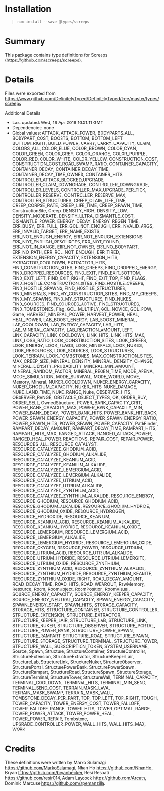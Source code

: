# Installation
> `npm install --save @types/screeps`

# Summary
This package contains type definitions for Screeps (https://github.com/screeps/screeps).

# Details
Files were exported from https://www.github.com/DefinitelyTyped/DefinitelyTyped/tree/master/types/screeps

Additional Details
 * Last updated: Wed, 18 Apr 2018 16:51:11 GMT
 * Dependencies: none
 * Global values: ATTACK, ATTACK_POWER, BODYPARTS_ALL, BODYPART_COST, BOOSTS, BOTTOM, BOTTOM_LEFT, BOTTOM_RIGHT, BUILD_POWER, CARRY, CARRY_CAPACITY, CLAIM, COLORS_ALL, COLOR_BLUE, COLOR_BROWN, COLOR_CYAN, COLOR_GREEN, COLOR_GREY, COLOR_ORANGE, COLOR_PURPLE, COLOR_RED, COLOR_WHITE, COLOR_YELLOW, CONSTRUCTION_COST, CONSTRUCTION_COST_ROAD_SWAMP_RATIO, CONTAINER_CAPACITY, CONTAINER_DECAY, CONTAINER_DECAY_TIME, CONTAINER_DECAY_TIME_OWNED, CONTAINER_HITS, CONTROLLER_ATTACK_BLOCKED_UPGRADE, CONTROLLER_CLAIM_DOWNGRADE, CONTROLLER_DOWNGRADE, CONTROLLER_LEVELS, CONTROLLER_MAX_UPGRADE_PER_TICK, CONTROLLER_RESERVE, CONTROLLER_RESERVE_MAX, CONTROLLER_STRUCTURES, CREEP_CLAIM_LIFE_TIME, CREEP_CORPSE_RATE, CREEP_LIFE_TIME, CREEP_SPAWN_TIME, ConstructionSite, Creep, DENSITY_HIGH, DENSITY_LOW, DENSITY_MODERATE, DENSITY_ULTRA, DISMANTLE_COST, DISMANTLE_POWER, ENERGY_DECAY, ENERGY_REGEN_TIME, ERR_BUSY, ERR_FULL, ERR_GCL_NOT_ENOUGH, ERR_INVALID_ARGS, ERR_INVALID_TARGET, ERR_NAME_EXISTS, ERR_NOT_ENOUGH_ENERGY, ERR_NOT_ENOUGH_EXTENSIONS, ERR_NOT_ENOUGH_RESOURCES, ERR_NOT_FOUND, ERR_NOT_IN_RANGE, ERR_NOT_OWNER, ERR_NO_BODYPART, ERR_NO_PATH, ERR_RCL_NOT_ENOUGH, ERR_TIRED, EXTENSION_ENERGY_CAPACITY, EXTENSION_HITS, EXTRACTOR_COOLDOWN, EXTRACTOR_HITS, FIND_CONSTRUCTION_SITES, FIND_CREEPS, FIND_DROPPED_ENERGY, FIND_DROPPED_RESOURCES, FIND_EXIT, FIND_EXIT_BOTTOM, FIND_EXIT_LEFT, FIND_EXIT_RIGHT, FIND_EXIT_TOP, FIND_FLAGS, FIND_HOSTILE_CONSTRUCTION_SITES, FIND_HOSTILE_CREEPS, FIND_HOSTILE_SPAWNS, FIND_HOSTILE_STRUCTURES, FIND_MINERALS, FIND_MY_CONSTRUCTION_SITES, FIND_MY_CREEPS, FIND_MY_SPAWNS, FIND_MY_STRUCTURES, FIND_NUKES, FIND_SOURCES, FIND_SOURCES_ACTIVE, FIND_STRUCTURES, FIND_TOMBSTONES, Flag, GCL_MULTIPLY, GCL_NOVICE, GCL_POW, Game, HARVEST_MINERAL_POWER, HARVEST_POWER, HEAL, HEAL_POWER, LAB_BOOST_ENERGY, LAB_BOOST_MINERAL, LAB_COOLDOWN, LAB_ENERGY_CAPACITY, LAB_HITS, LAB_MINERAL_CAPACITY, LAB_REACTION_AMOUNT, LEFT, LINK_CAPACITY, LINK_COOLDOWN, LINK_HITS, LINK_HITS_MAX, LINK_LOSS_RATIO, LOOK_CONSTRUCTION_SITES, LOOK_CREEPS, LOOK_ENERGY, LOOK_FLAGS, LOOK_MINERALS, LOOK_NUKES, LOOK_RESOURCES, LOOK_SOURCES, LOOK_STRUCTURES, LOOK_TERRAIN, LOOK_TOMBSTONES, MAX_CONSTRUCTION_SITES, MAX_CREEP_SIZE, MINERAL_DENSITY, MINERAL_DENSITY_CHANGE, MINERAL_DENSITY_PROBABILITY, MINERAL_MIN_AMOUNT, MINERAL_RANDOM_FACTOR, MINERAL_REGEN_TIME, MODE_ARENA, MODE_SIMULATION, MODE_SURVIVAL, MODE_WORLD, MOVE, Memory, Mineral, NUKER_COOLDOWN, NUKER_ENERGY_CAPACITY, NUKER_GHODIUM_CAPACITY, NUKER_HITS, NUKE_DAMAGE, NUKE_LAND_TIME, NUKE_RANGE, Nuke, OBSERVER_HITS, OBSERVER_RANGE, OBSTACLE_OBJECT_TYPES, OK, ORDER_BUY, ORDER_SELL, OwnedStructure, POWER_BANK_CAPACITY_CRIT, POWER_BANK_CAPACITY_MAX, POWER_BANK_CAPACITY_MIN, POWER_BANK_DECAY, POWER_BANK_HITS, POWER_BANK_HIT_BACK, POWER_SPAWN_ENERGY_CAPACITY, POWER_SPAWN_ENERGY_RATIO, POWER_SPAWN_HITS, POWER_SPAWN_POWER_CAPACITY, PathFinder, RAMPART_DECAY_AMOUNT, RAMPART_DECAY_TIME, RAMPART_HITS, RAMPART_HITS_MAX, RANGED_ATTACK, RANGED_ATTACK_POWER, RANGED_HEAL_POWER, REACTIONS, REPAIR_COST, REPAIR_POWER, RESOURCES_ALL, RESOURCE_CATALYST, RESOURCE_CATALYZED_GHODIUM_ACID, RESOURCE_CATALYZED_GHODIUM_ALKALIDE, RESOURCE_CATALYZED_KEANIUM_ACID, RESOURCE_CATALYZED_KEANIUM_ALKALIDE, RESOURCE_CATALYZED_LEMERGIUM_ACID, RESOURCE_CATALYZED_LEMERGIUM_ALKALIDE, RESOURCE_CATALYZED_UTRIUM_ACID, RESOURCE_CATALYZED_UTRIUM_ALKALIDE, RESOURCE_CATALYZED_ZYNTHIUM_ACID, RESOURCE_CATALYZED_ZYNTHIUM_ALKALIDE, RESOURCE_ENERGY, RESOURCE_GHODIUM, RESOURCE_GHODIUM_ACID, RESOURCE_GHODIUM_ALKALIDE, RESOURCE_GHODIUM_HYDRIDE, RESOURCE_GHODIUM_OXIDE, RESOURCE_HYDROGEN, RESOURCE_HYDROXIDE, RESOURCE_KEANIUM, RESOURCE_KEANIUM_ACID, RESOURCE_KEANIUM_ALKALIDE, RESOURCE_KEANIUM_HYDRIDE, RESOURCE_KEANIUM_OXIDE, RESOURCE_LEMERGIUM, RESOURCE_LEMERGIUM_ACID, RESOURCE_LEMERGIUM_ALKALIDE, RESOURCE_LEMERGIUM_HYDRIDE, RESOURCE_LEMERGIUM_OXIDE, RESOURCE_OXYGEN, RESOURCE_POWER, RESOURCE_UTRIUM, RESOURCE_UTRIUM_ACID, RESOURCE_UTRIUM_ALKALIDE, RESOURCE_UTRIUM_HYDRIDE, RESOURCE_UTRIUM_LEMERGITE, RESOURCE_UTRIUM_OXIDE, RESOURCE_ZYNTHIUM, RESOURCE_ZYNTHIUM_ACID, RESOURCE_ZYNTHIUM_ALKALIDE, RESOURCE_ZYNTHIUM_HYDRIDE, RESOURCE_ZYNTHIUM_KEANITE, RESOURCE_ZYNTHIUM_OXIDE, RIGHT, ROAD_DECAY_AMOUNT, ROAD_DECAY_TIME, ROAD_HITS, ROAD_WEAROUT, RawMemory, Resource, Room, RoomObject, RoomPosition, RoomVisual, SOURCE_ENERGY_CAPACITY, SOURCE_ENERGY_KEEPER_CAPACITY, SOURCE_ENERGY_NEUTRAL_CAPACITY, SPAWN_ENERGY_CAPACITY, SPAWN_ENERGY_START, SPAWN_HITS, STORAGE_CAPACITY, STORAGE_HITS, STRUCTURE_CONTAINER, STRUCTURE_CONTROLLER, STRUCTURE_EXTENSION, STRUCTURE_EXTRACTOR, STRUCTURE_KEEPER_LAIR, STRUCTURE_LAB, STRUCTURE_LINK, STRUCTURE_NUKER, STRUCTURE_OBSERVER, STRUCTURE_PORTAL, STRUCTURE_POWER_BANK, STRUCTURE_POWER_SPAWN, STRUCTURE_RAMPART, STRUCTURE_ROAD, STRUCTURE_SPAWN, STRUCTURE_STORAGE, STRUCTURE_TERMINAL, STRUCTURE_TOWER, STRUCTURE_WALL, SUBSCRIPTION_TOKEN, SYSTEM_USERNAME, Source, Spawn, Structure, StructureContainer, StructureController, StructureExtension, StructureExtractor, StructureKeeperLair, StructureLab, StructureLink, StructureNuker, StructureObserver, StructurePortal, StructurePowerBank, StructurePowerSpawn, StructureRampart, StructureRoad, StructureSpawn, StructureStorage, StructureTerminal, StructureTower, StructureWall, TERMINAL_CAPACITY, TERMINAL_COOLDOWN, TERMINAL_HITS, TERMINAL_MIN_SEND, TERMINAL_SEND_COST, TERRAIN_MASK_LAVA, TERRAIN_MASK_SWAMP, TERRAIN_MASK_WALL, TOMBSTONE_DECAY_PER_PART, TOP, TOP_LEFT, TOP_RIGHT, TOUGH, TOWER_CAPACITY, TOWER_ENERGY_COST, TOWER_FALLOFF, TOWER_FALLOFF_RANGE, TOWER_HITS, TOWER_OPTIMAL_RANGE, TOWER_POWER_ATTACK, TOWER_POWER_HEAL, TOWER_POWER_REPAIR, Tombstone, UPGRADE_CONTROLLER_POWER, WALL_HITS, WALL_HITS_MAX, WORK

# Credits
These definitions were written by Marko Sulamägi <https://github.com/MarkoSulamagi>, Nhan Ho <https://github.com/NhanHo>, Bryan <https://github.com/bryanbecker>, Resi Respati <https://github.com/resir014>, Adam Laycock <https://github.com/Arcath>, Dominic Marcuse <https://github.com/apemanzilla>.
